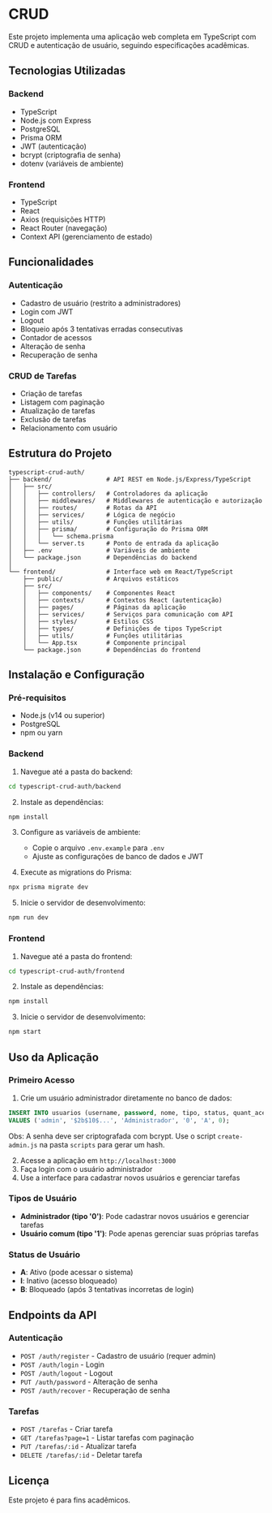 # CRUD

Este projeto implementa uma aplicação web completa em TypeScript com CRUD e autenticação de usuário, seguindo especificações acadêmicas.

## Tecnologias Utilizadas

### Backend
- TypeScript
- Node.js com Express
- PostgreSQL
- Prisma ORM
- JWT (autenticação)
- bcrypt (criptografia de senha)
- dotenv (variáveis de ambiente)

### Frontend
- TypeScript
- React
- Axios (requisições HTTP)
- React Router (navegação)
- Context API (gerenciamento de estado)

## Funcionalidades

### Autenticação
- Cadastro de usuário (restrito a administradores)
- Login com JWT
- Logout
- Bloqueio após 3 tentativas erradas consecutivas
- Contador de acessos
- Alteração de senha
- Recuperação de senha

### CRUD de Tarefas
- Criação de tarefas
- Listagem com paginação
- Atualização de tarefas
- Exclusão de tarefas
- Relacionamento com usuário

## Estrutura do Projeto

```
typescript-crud-auth/
├── backend/               # API REST em Node.js/Express/TypeScript
│   ├── src/
│   │   ├── controllers/   # Controladores da aplicação
│   │   ├── middlewares/   # Middlewares de autenticação e autorização
│   │   ├── routes/        # Rotas da API
│   │   ├── services/      # Lógica de negócio
│   │   ├── utils/         # Funções utilitárias
│   │   ├── prisma/        # Configuração do Prisma ORM
│   │   │   └── schema.prisma
│   │   └── server.ts      # Ponto de entrada da aplicação
│   ├── .env               # Variáveis de ambiente
│   └── package.json       # Dependências do backend
│
└── frontend/              # Interface web em React/TypeScript
    ├── public/            # Arquivos estáticos
    ├── src/
    │   ├── components/    # Componentes React
    │   ├── contexts/      # Contextos React (autenticação)
    │   ├── pages/         # Páginas da aplicação
    │   ├── services/      # Serviços para comunicação com API
    │   ├── styles/        # Estilos CSS
    │   ├── types/         # Definições de tipos TypeScript
    │   ├── utils/         # Funções utilitárias
    │   └── App.tsx        # Componente principal
    └── package.json       # Dependências do frontend
```

## Instalação e Configuração

### Pré-requisitos
- Node.js (v14 ou superior)
- PostgreSQL
- npm ou yarn

### Backend

1. Navegue até a pasta do backend:
```bash
cd typescript-crud-auth/backend
```

2. Instale as dependências:
```bash
npm install
```

3. Configure as variáveis de ambiente:
   - Copie o arquivo `.env.example` para `.env`
   - Ajuste as configurações de banco de dados e JWT

4. Execute as migrations do Prisma:
```bash
npx prisma migrate dev
```

5. Inicie o servidor de desenvolvimento:
```bash
npm run dev
```

### Frontend

1. Navegue até a pasta do frontend:
```bash
cd typescript-crud-auth/frontend
```

2. Instale as dependências:
```bash
npm install
```

3. Inicie o servidor de desenvolvimento:
```bash
npm start
```

## Uso da Aplicação

### Primeiro Acesso
1. Crie um usuário administrador diretamente no banco de dados:
```sql
INSERT INTO usuarios (username, password, nome, tipo, status, quant_acesso)
VALUES ('admin', '$2b$10$...', 'Administrador', '0', 'A', 0);
```
Obs: A senha deve ser criptografada com bcrypt. Use o script `create-admin.js` na pasta `scripts` para gerar um hash.

2. Acesse a aplicação em `http://localhost:3000`
3. Faça login com o usuário administrador
4. Use a interface para cadastrar novos usuários e gerenciar tarefas

### Tipos de Usuário
- **Administrador (tipo '0')**: Pode cadastrar novos usuários e gerenciar tarefas
- **Usuário comum (tipo '1')**: Pode apenas gerenciar suas próprias tarefas

### Status de Usuário
- **A**: Ativo (pode acessar o sistema)
- **I**: Inativo (acesso bloqueado)
- **B**: Bloqueado (após 3 tentativas incorretas de login)

## Endpoints da API

### Autenticação
- `POST /auth/register` - Cadastro de usuário (requer admin)
- `POST /auth/login` - Login
- `POST /auth/logout` - Logout
- `PUT /auth/password` - Alteração de senha
- `POST /auth/recover` - Recuperação de senha

### Tarefas
- `POST /tarefas` - Criar tarefa
- `GET /tarefas?page=1` - Listar tarefas com paginação
- `PUT /tarefas/:id` - Atualizar tarefa
- `DELETE /tarefas/:id` - Deletar tarefa

## Licença
Este projeto é para fins acadêmicos.
